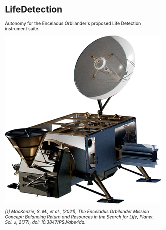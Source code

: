 # LifeDetection
Autonomy for the Enceladus Orbilander's proposed Life Detection instrument suite.

![orbilander](orbilander.png)

*[1] MacKenzie, S. M., et al., (2021), The Enceladus Orbilander Mission Concept: Balancing Return and Resources in the Search for Life, Planet. Sci. J, 2(77), doi: 10.3847/PSJ/abe4da.*
